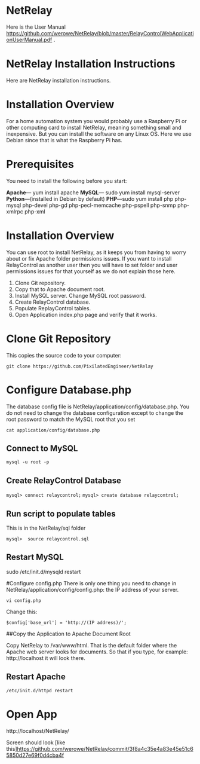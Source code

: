 # NetRelay 
Here is the User Manual https://github.com/werowe/NetRelay/blob/master/RelayControlWebApplicationUserManual.pdf .

# NetRelay Installation Instructions

Here are NetRelay installation instructions.   

# Installation Overview
For a home automation system you would probably use a Raspberry Pi or other computing card to install NetRelay, meaning something small and inexpensive.  But you can install the software on any Linux OS.  Here we use Debian since that is what the Raspberry Pi has.  

# Prerequisites
You need to install the following before you start:

**Apache**— yum install apache
**MySQL**— sudo yum install mysql-server
**Python**—(installed in Debian by default)
**PHP**—sudo yum install php php-mysql php-devel php-gd php-pecl-memcache php-pspell php-snmp php-xmlrpc php-xml

# Installation Overview
You can use root to install NetRelay, as it keeps you from having to worry about or fix Apache folder permissions issues. If you want to install RelayControl as another user then you will have to set folder and user permissions issues for that yourself as we do not explain those here.

1. Clone Git repository.
2. Copy that to Apache document root.
3. Install MySQL server. Change MySQL root password.
4. Create RelayControl database.
5. Populate ReplayControl tables.
6. Open Application index.php page and verify that it works.


# Clone Git Repository
This copies the source code to your computer:

```git clone https://github.com/PixilatedEngineer/NetRelay```


# Configure Database.php
The database config file is NetRelay/application/config/database.php.  You do not need to change the database configuration except to change the root password to match the MySQL root that you set

```cat application/config/database.php``` 

## Connect to MySQL
``` mysql -u root -p ```

## Create RelayControl Database

```mysql> connect relaycontrol;```
```mysql> create database relaycontrol;```

## Run script to populate tables

This is in the NetRelay/sql folder

```mysql>  source relaycontrol.sql```

## Restart MySQL

sudo /etc/init.d/mysqld restart

#Configure config.php
There is only one thing you need to change in NetRelay/application/config/config.php: the IP address of your server.  

```vi config.php```

Change this:

```$config['base_url'] = 'http://(IP address)/';```

##Copy the Application to Apache Document Root 

Copy NetRelay to /var/www/html.  That is the default folder where the Apache web server looks for documents.  So that if you type, for example: http://localhost it will look there.

## Restart Apache 

```/etc/init.d/httpd restart```



# Open App

http://localhost/NetRelay/

Screen should look [like this]https://github.com/werowe/NetRelay/commit/3f8a4c35e4a83e45e51c65850d27e69f0d4cba4f







